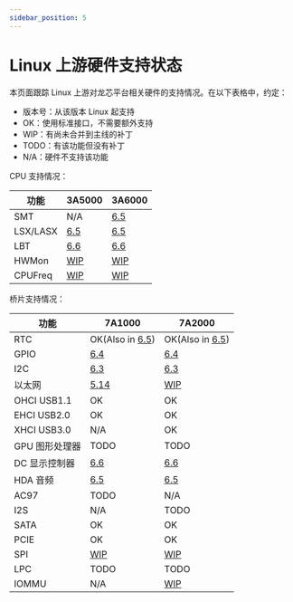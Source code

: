 ```yaml
---
sidebar_position: 5
---
```


# Linux 上游硬件支持状态

本页面跟踪 Linux 上游对龙芯平台相关硬件的支持情况。在以下表格中，约定：

- 版本号：从该版本 Linux 起支持
- OK：使用标准接口，不需要额外支持
- WIP：有尚未合并到主线的补丁
- TODO：有该功能但没有补丁
- N/A：硬件不支持该功能

CPU 支持情况：

| 功能     | 3A5000                                                                                                                                               | 3A6000                                                                                                                                               |
|----------|------------------------------------------------------------------------------------------------------------------------------------------------------|------------------------------------------------------------------------------------------------------------------------------------------------------|
| SMT      | N/A                                                                                                                                                  | [6.5](https://git.kernel.org/pub/scm/linux/kernel/git/torvalds/linux.git/commit/?id=f6f0c9a74a48448583c3cb0f3f067bc3fe0f13c6)                        |
| LSX/LASX | [6.5](https://git.kernel.org/pub/scm/linux/kernel/git/torvalds/linux.git/commit/?id=616500232e632dba8b03981eeccadacf2fbf1c30)                        | [6.5](https://git.kernel.org/pub/scm/linux/kernel/git/torvalds/linux.git/commit/?id=616500232e632dba8b03981eeccadacf2fbf1c30)                        |
| LBT      | [6.6](https://git.kernel.org/pub/scm/linux/kernel/git/next/linux-next.git/commit/arch/loongarch/Kconfig?id=f36ccee840819151a4f50e058f82a2c7f6d3747a) | [6.6](https://git.kernel.org/pub/scm/linux/kernel/git/next/linux-next.git/commit/arch/loongarch/Kconfig?id=f36ccee840819151a4f50e058f82a2c7f6d3747a) |
| HWMon    | [WIP](https://github.com/loongarchlinux/linux/commit/fbc7e8f1e72f9efee68cfe7b70cc397adc325818)                                                       | [WIP](https://github.com/loongarchlinux/linux/commit/fbc7e8f1e72f9efee68cfe7b70cc397adc325818)                                                       |
| CPUFreq  | [WIP](https://github.com/loongarchlinux/linux/commit/9eed420e12431d09cbd87eb76ab3d1f77f9fafcd)                                                       | [WIP](https://github.com/loongarchlinux/linux/commit/9eed420e12431d09cbd87eb76ab3d1f77f9fafcd)                                                       |

桥片支持情况：

| 功能           | 7A1000                                                                                                                                                 | 7A2000                                                                                                                                                 |
|----------------|--------------------------------------------------------------------------------------------------------------------------------------------------------|--------------------------------------------------------------------------------------------------------------------------------------------------------|
| RTC            | OK(Also in [6.5](https://git.kernel.org/pub/scm/linux/kernel/git/torvalds/linux.git/commit/?id=1b733a9ebc3d8011ca66ec6ff17f55a440358794))              | OK(Also in [6.5](https://git.kernel.org/pub/scm/linux/kernel/git/torvalds/linux.git/commit/?id=1b733a9ebc3d8011ca66ec6ff17f55a440358794))              |
| GPIO           | [6.4](https://git.kernel.org/pub/scm/linux/kernel/git/torvalds/linux.git/commit/?id=7944d3b7fe86067509751473aa917fdfd662d92c)                          | [6.4](https://git.kernel.org/pub/scm/linux/kernel/git/torvalds/linux.git/commit/?id=7944d3b7fe86067509751473aa917fdfd662d92c)                          |
| I2C            | [6.3](https://git.kernel.org/pub/scm/linux/kernel/git/torvalds/linux.git/commit/?id=015e61f0bffd46600496e50d3b2298f51f6b11a8)                          | [6.3](https://git.kernel.org/pub/scm/linux/kernel/git/torvalds/linux.git/commit/?id=015e61f0bffd46600496e50d3b2298f51f6b11a8)                          |
| 以太网         | [5.14](https://git.kernel.org/pub/scm/linux/kernel/git/torvalds/linux.git/commit/?id=30bba69d7db40e732d6c0aa6d4890c60d717e314)                         | [WIP](https://github.com/loongarchlinux/linux/commit/2a948c4b7bc5cc2689e2d0edfe83b4980b81b9ad)                                                         |
| OHCI USB1.1    | OK                                                                                                                                                     | OK                                                                                                                                                     |
| EHCI USB2.0    | OK                                                                                                                                                     | OK                                                                                                                                                     |
| XHCI USB3.0    | N/A                                                                                                                                                    | OK                                                                                                                                                     |
| GPU 图形处理器 | TODO                                                                                                                                                   | TODO                                                                                                                                                   |
| DC 显示控制器  | [6.6](https://git.kernel.org/pub/scm/linux/kernel/git/next/linux-next.git/commit/drivers/gpu/drm/loongson?id=f39db26c54281da6a785259498ca74b5e470476f) | [6.6](https://git.kernel.org/pub/scm/linux/kernel/git/next/linux-next.git/commit/drivers/gpu/drm/loongson?id=f39db26c54281da6a785259498ca74b5e470476f) |
| HDA 音频       | [6.5](https://git.kernel.org/pub/scm/linux/kernel/git/torvalds/linux.git/commit/?id=28bd137a3c8e105587ba8c55b68ef43b519b270f)                          | [6.5](https://git.kernel.org/pub/scm/linux/kernel/git/torvalds/linux.git/commit/?id=28bd137a3c8e105587ba8c55b68ef43b519b270f)                          |
| AC97           | TODO                                                                                                                                                   | N/A                                                                                                                                                    |
| I2S            | N/A                                                                                                                                                    | TODO                                                                                                                                                   |
| SATA           | OK                                                                                                                                                     | OK                                                                                                                                                     |
| PCIE           | OK                                                                                                                                                     | OK                                                                                                                                                     |
| SPI            | [WIP](https://github.com/loongarchlinux/linux/commit/be0359f602ec7d5c99c4c65ce1ee6ee0f7d1a7ec)                                                         | [WIP](https://github.com/loongarchlinux/linux/commit/be0359f602ec7d5c99c4c65ce1ee6ee0f7d1a7ec)                                                         |
| LPC            | TODO                                                                                                                                                   | TODO                                                                                                                                                   |
| IOMMU          | N/A                                                                                                                                                    | [WIP](https://github.com/loongarchlinux/linux/commit/1d26eae35f9a6f9d318112c33a177b3612179b26)                                                         |
